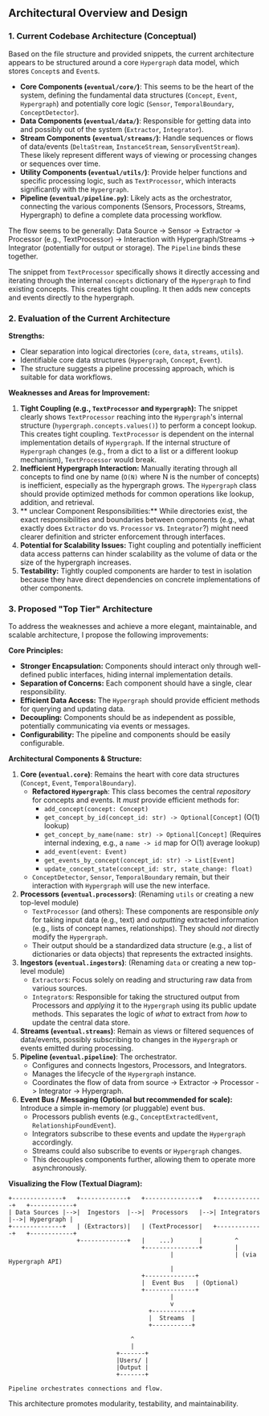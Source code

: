 ## Architectural Overview and Design

### 1. Current Codebase Architecture (Conceptual)

Based on the file structure and provided snippets, the current architecture appears to be structured around a core `Hypergraph` data model, which stores `Concept`s and `Event`s.

*   **Core Components (`eventual/core/`)**: This seems to be the heart of the system, defining the fundamental data structures (`Concept`, `Event`, `Hypergraph`) and potentially core logic (`Sensor`, `TemporalBoundary`, `ConceptDetector`).
*   **Data Components (`eventual/data/`)**: Responsible for getting data into and possibly out of the system (`Extractor`, `Integrator`).
*   **Stream Components (`eventual/streams/`)**: Handle sequences or flows of data/events (`DeltaStream`, `InstanceStream`, `SensoryEventStream`). These likely represent different ways of viewing or processing changes or sequences over time.
*   **Utility Components (`eventual/utils/`)**: Provide helper functions and specific processing logic, such as `TextProcessor`, which interacts significantly with the `Hypergraph`.
*   **Pipeline (`eventual/pipeline.py`)**: Likely acts as the orchestrator, connecting the various components (Sensors, Processors, Streams, Hypergraph) to define a complete data processing workflow.

The flow seems to be generally: Data Source -> Sensor -> Extractor -> Processor (e.g., TextProcessor) -> Interaction with Hypergraph/Streams -> Integrator (potentially for output or storage). The `Pipeline` binds these together.

The snippet from `TextProcessor` specifically shows it directly accessing and iterating through the internal `concepts` dictionary of the `Hypergraph` to find existing concepts. This creates tight coupling. It then adds new concepts and events directly to the hypergraph.

### 2. Evaluation of the Current Architecture

**Strengths:**

*   Clear separation into logical directories (`core`, `data`, `streams`, `utils`).
*   Identifiable core data structures (`Hypergraph`, `Concept`, `Event`).
*   The structure suggests a pipeline processing approach, which is suitable for data workflows.

**Weaknesses and Areas for Improvement:**

1.  **Tight Coupling (e.g., `TextProcessor` and `Hypergraph`):** The snippet clearly shows `TextProcessor` reaching into the `Hypergraph`'s internal structure (`hypergraph.concepts.values()`) to perform a concept lookup. This creates tight coupling. `TextProcessor` is dependent on the internal implementation details of `Hypergraph`. If the internal structure of `Hypergraph` changes (e.g., from a dict to a list or a different lookup mechanism), `TextProcessor` would break.
2.  **Inefficient Hypergraph Interaction:** Manually iterating through all concepts to find one by name (`O(N)` where N is the number of concepts) is inefficient, especially as the hypergraph grows. The `Hypergraph` class should provide optimized methods for common operations like lookup, addition, and retrieval.
3.  ** unclear Component Responsibilities:** While directories exist, the exact responsibilities and boundaries between components (e.g., what exactly does `Extractor` do vs. `Processor` vs. `Integrator`?) might need clearer definition and stricter enforcement through interfaces.
4.  **Potential for Scalability Issues:** Tight coupling and potentially inefficient data access patterns can hinder scalability as the volume of data or the size of the hypergraph increases.
5.  **Testability:** Tightly coupled components are harder to test in isolation because they have direct dependencies on concrete implementations of other components.

### 3. Proposed "Top Tier" Architecture

To address the weaknesses and achieve a more elegant, maintainable, and scalable architecture, I propose the following improvements:

**Core Principles:**

*   **Stronger Encapsulation:** Components should interact only through well-defined public interfaces, hiding internal implementation details.
*   **Separation of Concerns:** Each component should have a single, clear responsibility.
*   **Efficient Data Access:** The `Hypergraph` should provide efficient methods for querying and updating data.
*   **Decoupling:** Components should be as independent as possible, potentially communicating via events or messages.
*   **Configurability:** The pipeline and components should be easily configurable.

**Architectural Components & Structure:**

1.  **Core (`eventual.core`)**: Remains the heart with core data structures (`Concept`, `Event`, `TemporalBoundary`).
    *   **Refactored `Hypergraph`**: This class becomes the central *repository* for concepts and events. It *must* provide efficient methods for:
        *   `add_concept(concept: Concept)`
        *   `get_concept_by_id(concept_id: str) -> Optional[Concept]` (O(1) lookup)
        *   `get_concept_by_name(name: str) -> Optional[Concept]` (Requires internal indexing, e.g., a `name -> id` map for O(1) average lookup)
        *   `add_event(event: Event)`
        *   `get_events_by_concept(concept_id: str) -> List[Event]`
        *   `update_concept_state(concept_id: str, state_change: float)`
    *   `ConceptDetector`, `Sensor`, `TemporalBoundary` remain, but their interaction with `Hypergraph` will use the new interface.
2.  **Processors (`eventual.processors`)**: (Renaming `utils` or creating a new top-level module)
    *   `TextProcessor` (and others): These components are responsible *only* for taking input data (e.g., text) and *outputting* extracted information (e.g., lists of concept names, relationships). They should *not* directly modify the `Hypergraph`.
    *   Their output should be a standardized data structure (e.g., a list of dictionaries or data objects) that represents the extracted insights.
3.  **Ingestors (`eventual.ingestors`)**: (Renaming `data` or creating a new top-level module)
    *   `Extractor`s: Focus solely on reading and structuring raw data from various sources.
    *   `Integrator`s: Responsible for taking the structured output from Processors and *applying* it to the `Hypergraph` using its public update methods. This separates the logic of *what* to extract from *how* to update the central data store.
4.  **Streams (`eventual.streams`)**: Remain as views or filtered sequences of data/events, possibly subscribing to changes in the `Hypergraph` or events emitted during processing.
5.  **Pipeline (`eventual.pipeline`)**: The orchestrator.
    *   Configures and connects Ingestors, Processors, and Integrators.
    *   Manages the lifecycle of the `Hypergraph` instance.
    *   Coordinates the flow of data from source -> Extractor -> Processor -> Integrator -> Hypergraph.
6.  **Event Bus / Messaging (Optional but recommended for scale):** Introduce a simple in-memory (or pluggable) event bus.
    *   Processors publish events (e.g., `ConceptExtractedEvent`, `RelationshipFoundEvent`).
    *   Integrators subscribe to these events and update the `Hypergraph` accordingly.
    *   Streams could also subscribe to events or `Hypergraph` changes.
    *   This decouples components further, allowing them to operate more asynchronously.

**Visualizing the Flow (Textual Diagram):**

```
+--------------+   +-------------+   +---------------+   +-------------+   +------------+
| Data Sources |-->|  Ingestors  |-->|  Processors   |-->| Integrators |-->| Hypergraph |
+--------------+   | (Extractors)|   | (TextProcessor|   +-------------+   +------------+
                   +-------------+   |    ...)       |         ^           
                                     +---------------+         |           
                                             |                 | (via Hypergraph API)
                                             |           
                                     +--------------+
                                     |  Event Bus   | (Optional)
                                     +--------------+
                                             |           
                                             v           
                                       +-----------+
                                       |  Streams  |
                                       +-----------+

                                  ^                
                                  |                
                              +-------+
                              |Users/ |
                              |Output |
                              +-------+

Pipeline orchestrates connections and flow.
```

This architecture promotes modularity, testability, and maintainability.